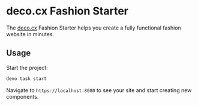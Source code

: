# deco.cx Fashion Starter

The [deco.cx](https://deco.cx) Fashion Starter helps you create a fully
functional fashion website in minutes.

## Usage

Start the project:

```sh
deno task start
```

Navigate to `https://localhost:8080` to see your site and start creating new
components.
